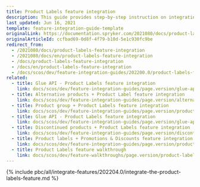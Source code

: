 ```yaml
---
title: Product Labels feature integration
description: This guide provides step-by-step instruction on integrating
last_updated: Jun 16, 2021
template: feature-integration-guide-template
originalLink: https://documentation.spryker.com/2021080/docs/product-labels-feature-integration
originalArticleId: ccfbad69-0d8f-4f79-b10d-5e1c930fc9be
redirect_from:
  - /2021080/docs/product-labels-feature-integration
  - /2021080/docs/en/product-labels-feature-integration
  - /docs/product-labels-feature-integration
  - /docs/en/product-labels-feature-integration
  - /docs/scos/dev/feature-integration-guides/202200.0/product-labels-feature-integration.html
related:
  - title: Glue API - Product Labels feature integration
    link: docs/scos/dev/feature-integration-guides/page.version/glue-api/glue-api-product-labels-feature-integration.html
  - title: Alternative products + Product Label feature integration
    link: docs/scos/dev/feature-integration-guides/page.version/alternative-products-product-label-feature-integration.html
  - title: Product group + Product Labels feature integration
    link: docs/scos/dev/feature-integration-guides/page.version/product-group-product-labels-feature-integration.html
  - title: Glue API - Product Labels feature integration
    link: docs/scos/dev/feature-integration-guides/page.version/glue-api/glue-api-product-labels-feature-integration.html
  - title: Discontinued products + Product Labels feature integration
    link: docs/scos/dev/feature-integration-guides/page.version/discontinued-products-product-labels-feature-integration.html
  - title: Product labels + Promotions & Discounts feature integration
    link: docs/scos/dev/feature-integration-guides/page.version/product-labels-promotions-and-discounts-feature-integration.html
  - title: Product Labels feature walkthrough
    link: docs/scos/dev/feature-walkthroughs/page.version/product-labels-feature-walkthrough.html
---
```


{% include pbc/all/integrate-features/202204.0/integrate-the-product-labels-feature.md %} <!-- To edit, see /_includes/pbc/all/integrate-features/202204.0/integrate-the-product-labels-feature.md -->
